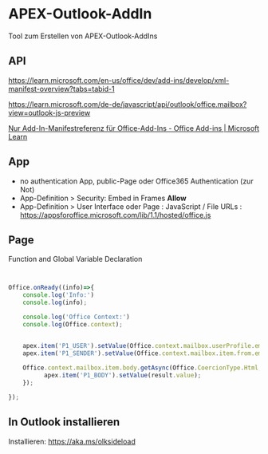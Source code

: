 # APEX-Outlook-AddIn
Tool zum Erstellen von APEX-Outlook-AddIns

## API
https://learn.microsoft.com/en-us/office/dev/add-ins/develop/xml-manifest-overview?tabs=tabid-1

https://learn.microsoft.com/de-de/javascript/api/outlook/office.mailbox?view=outlook-js-preview

[Nur Add-In-Manifestreferenz für Office-Add-Ins - Office Add-ins | Microsoft Learn](https://learn.microsoft.com/de-de/javascript/api/manifest?view=outlook-js-preview)





## App

* no authentication App, public-Page oder Office365 Authentication (zur Not)
* App-Definition > Security: Embed in Frames **Allow**
* App-Definition > User Interface oder Page : JavaScript / File URLs : https://appsforoffice.microsoft.com/lib/1.1/hosted/office.js





## Page

Function and Global Variable Declaration

```javascript


Office.onReady((info)=>{
    console.log('Info:')
    console.log(info);

    console.log('Office Context:')
    console.log(Office.context);


    apex.item('P1_USER').setValue(Office.context.mailbox.userProfile.emailAddress);
    apex.item('P1_SENDER').setValue(Office.context.mailbox.item.from.emailAddress);
    
    Office.context.mailbox.item.body.getAsync(Office.CoercionType.Html,(result)=>{
	      apex.item('P1_BODY').setValue(result.value);
    });

});
```



## In Outlook installieren

Installieren: https://aka.ms/olksideload
